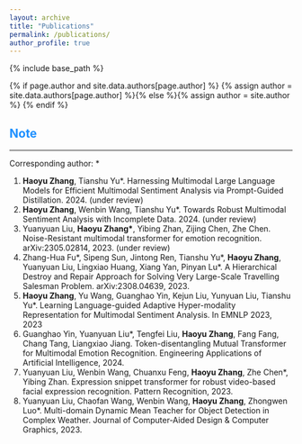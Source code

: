 ```yaml
---
layout: archive
title: "Publications"
permalink: /publications/
author_profile: true
---
```

{% include base_path %}

{% if page.author and site.data.authors[page.author] %}
  {% assign author = site.data.authors[page.author] %}{% else %}{% assign author = site.author %}
{% endif %}

## <span style="color:#1E90FF">Note</span>
------
Corresponding author: \* 

1. **Haoyu Zhang**, Tianshu Yu\*. Harnessing Multimodal Large Language Models for Efficient Multimodal Sentiment Analysis via Prompt-Guided Distillation. 2024. (under review)
2. **Haoyu Zhang**, Wenbin Wang, Tianshu Yu\*. Towards Robust Multimodal Sentiment Analysis with Incomplete Data. 2024. (under review)
3. Yuanyuan Liu, **Haoyu Zhang\***, Yibing Zhan, Zijing Chen, Zhe Chen. Noise-Resistant multimodal transformer for emotion recognition. arXiv:2305.02814, 2023. (under review)
4. Zhang-Hua Fu\*, Sipeng Sun, Jintong Ren, Tianshu Yu\*, **Haoyu Zhang**, Yuanyuan Liu, Lingxiao Huang, Xiang Yan, Pinyan Lu\*. A Hierarchical Destroy and Repair Approach for Solving Very Large-Scale Travelling Salesman Problem. arXiv:2308.04639, 2023.
5. **Haoyu Zhang**, Yu Wang, Guanghao Yin, Kejun Liu, Yunyuan Liu, Tianshu Yu\*. Learning Language-guided Adaptive Hyper-modality Representation for Multimodal Sentiment Analysis. In EMNLP 2023, 2023
6. Guanghao Yin, Yuanyuan Liu\*, Tengfei Liu, **Haoyu Zhang**, Fang Fang, Chang Tang, Liangxiao Jiang. Token-disentangling Mutual Transformer for Multimodal Emotion Recognition. Engineering Applications of Artificial Intelligence, 2024.
7. Yuanyuan Liu, Wenbin Wang, Chuanxu Feng, **Haoyu Zhang**, Zhe Chen\*, Yibing Zhan. Expression snippet transformer for robust video-based facial expression recognition. Pattern Recognition, 2023.
8. Yuanyuan Liu, Chaofan Wang, Wenbin Wang, **Haoyu Zhang**, Zhongwen Luo\*. Multi-domain Dynamic Mean Teacher for Object Detection in Complex Weather. Journal of Computer-Aided Design & Computer Graphics, 2023.

<style>
hr:nth-of-type(1) {
 border-color: #1E90FF !important;
}
hr:nth-of-type(2) {
 border-color: #1E90FF !important;
}
hr:nth-of-type(3) {
 border-color: #1E90FF !important;
}
hr:nth-of-type(4) {
 border-color: #1E90FF !important;
}
</style>
